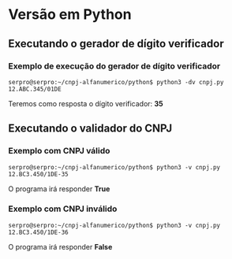 # Versão em Python

## Executando o gerador de dígito verificador

### Exemplo de execução do gerador de dígito verificador

`serpro@serpro:~/cnpj-alfanumerico/python$ python3 -dv cnpj.py 12.ABC.345/01DE`

Teremos como resposta o dígito verificador: **35**

## Executando o validador do CNPJ


### Exemplo com CNPJ válido

`serpro@serpro:~/cnpj-alfanumerico/python$ python3 -v cnpj.py 12.BC3.450/1DE-35`

O programa irá responder **True**

### Exemplo com CNPJ inválido

`serpro@serpro:~/cnpj-alfanumerico/python$ python3 -v cnpj.py 12.BC3.450/1DE-36`

O programa irá responder **False**